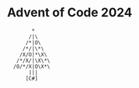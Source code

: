 # Advent of Code 2024  


```  
        *
       /|\
      /*|O\
     /*/|\*\
    /X/O|*\X\
   /*/X/|\X\*\
  /O/*/X|O\X*\
       |||
      [C#]
```
